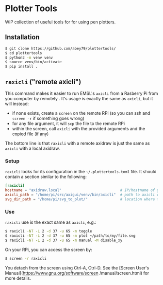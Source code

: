 # Plotter Tools

WIP collection of useful tools for for using pen plotters.

## Installation

```bash
$ git clone https://github.com/abey79/plottertools/
$ cd plottertools
$ python3 -m venv venv
$ source venv/bin/activate
$ pip install .
```

## `raxicli` ("**r**emote **axicli**") 

This command makes it easier to run EMSL's `axicli` from a Rasberry Pi from you computer by remotely
. It's usage is
 exactly the same as `axicli`, but it will instead:

- if none exists, create a `screen` on the remote RPi (so you can ssh and `screen -r` if something
 goes wrong)
- for any file argument, it will `scp` the file to the remote RPi
- within the screen, call `axicli` with the provided arguments and the copied file (if any)

The bottom line is that `raxicli` with a remote axidraw is just the same as `axicli` with a local axidraw.

### Setup

`raxicli` looks for its configuration in the `~/.plottertools.toml` file. It should contain a section similar to the
 following:
 
 ```toml
[raxicli]
hostname = "axidraw.local"                           # IP/hostname of your rpi
axicli_path = "/home/pi/src/axigui/venv/bin/axicli"  # path to axicli on the rpi
svg_dir_path = "/home/pi/svg_to_plot/"               # location where the SVG should be stored on the rpi       
 ```

### Use

`raxicli` use is the exact same as `axicli`, e.g.:

```bash
$ raxicli -NT -L 2 -d 37 -u 65 -m toggle
$ raxicli -NT -L 2 -d 37 -u 65 -m plot ~/path/to/my/file.svg
$ raxicli -NT -L 2 -d 37 -u 65 -m manual -M disable_xy
```

On your RPi, you can access the screen by:

```bash
$ screen -r raxicli
```

You detach from the screen using Ctrl-A, Ctrl-D. See the [Screen User's Manual](https://www.gnu.org/software/screen
/manual/screen.html) for more details.
